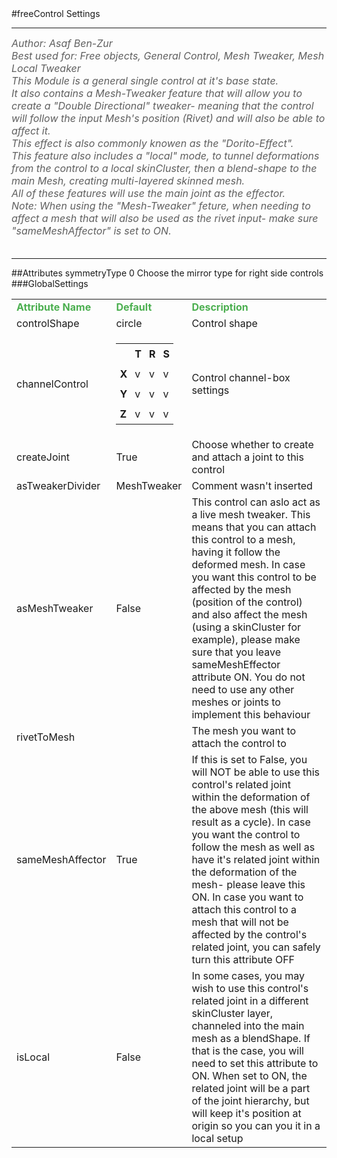 <body>
#freeControl Settings
<hr width = 100%>
<font color = #5f5f5f size = 3pt>
<i>
Author: Asaf Ben-Zur <br>
Best used for: Free objects, General Control, Mesh Tweaker, Mesh Local Tweaker <br>
This Module is a general single control at it's base state. <br>
It also contains a Mesh-Tweaker feature that will allow you to create a "Double Directional" tweaker- meaning that the control will follow the input Mesh's position (Rivet) and will also be able to affect it. <br>
This effect is also commonly knowen as the "Dorito-Effect". <br>
This feature also includes a "local" mode, to tunnel deformations from the control to a local skinCluster, then a blend-shape to the main Mesh, creating multi-layered skinned mesh. <br>
All of these features will use the main joint as the effector. <br>
Note: When using the "Mesh-Tweaker" feture, when needing to affect a mesh that will also be used as the rivet input- make sure "sameMeshAffector" is set to ON. <br>
</i>
<br>
</font>
<hr width = 100%>
##Attributes
<tr><td>symmetryType</td>
<td>0</td>
<td>Choose the mirror type for right side controls</td></tr>
</table></font>
###GlobalSettings
<table><tr><td><b><font size = 3pt color = #4caf50>Attribute Name</td><td><font color = #4caf50><b>Default</td><td><font color = #4caf50><b>Description</td></tr>
<tr><td>controlShape</td>
<td>circle</td>
<td>Control shape</td></tr>
<tr><td>channelControl</td>
<td>
<font size = 2pt>
<table><tr><td style="padding:6px"></td>
<td style="padding:6px"><b>T</b></td>
<td style="padding:6px"><b>R</b></td>
<td style="padding:6px"><b>S</b></td>
</tr>
<tr><td style="padding:6px"><b>X</b></td>
<td style="padding:6px">v</td>
<td style="padding:6px">v</td>
<td style="padding:6px">v</td>
</tr>
<tr><td style="padding:6px"><b>Y</b></td>
<td style="padding:6px">v</td>
<td style="padding:6px">v</td>
<td style="padding:6px">v</td>
</tr>
<tr><td style="padding:6px"><b>Z</b></td>
<td style="padding:6px">v</td>
<td style="padding:6px">v</td>
<td style="padding:6px">v</td>
</tr>
</table>
</font>
</td>
<td>Control channel-box settings</td></tr>
<tr><td>createJoint</td>
<td>True</td>
<td>Choose whether to create and attach a joint to this control</td></tr>
<tr><td>asTweakerDivider</td>
<td>MeshTweaker</td>
<td>Comment wasn't inserted</td></tr>
<tr><td>asMeshTweaker</td>
<td>False</td>
<td>This control can aslo act as a live mesh tweaker. This means that you can attach this control to a mesh, having it follow the deformed mesh. In case you want this control to be affected by the mesh (position of the control) and also affect the mesh (using a skinCluster for example), please make sure that you leave sameMeshEffector attribute ON. You do not need to use any other meshes or joints to implement this behaviour</td></tr>
<tr><td>rivetToMesh</td>
<td></td>
<td>The mesh you want to attach the control to</td></tr>
<tr><td>sameMeshAffector</td>
<td>True</td>
<td>If this is set to False, you will NOT be able to use this control's related joint within the deformation of the above mesh (this will result as a cycle). In case you want the control to follow the mesh as well as have it's related joint within the deformation of the mesh- please leave this ON. In case you want to attach this control to a mesh that will not be affected by the control's related joint, you can safely turn this attribute OFF</td></tr>
<tr><td>isLocal</td>
<td>False</td>
<td>In some cases, you may wish to use this control's related joint in a different skinCluster layer, channeled into the main mesh as a blendShape. If that is the case, you will need to set this attribute to ON. When set to ON, the related joint will be a part of the joint hierarchy, but will keep it's position at origin so you can you it in a local setup</td></tr>
</table></font>
